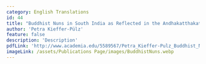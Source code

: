 ```yaml
---
category: English Translations
id: 44
title: "Buddhist Nuns in South India as Reflected in the Andhakatthakatha and in Vajirabuddhi's Anuganthipada"
author: 'Petra Kieffer-Pülz'
feature: false
description: 'Description'
pdfLink: 'http://www.academia.edu/5589567/Petra_Kieffer-Pulz_Buddhist_Nuns_in_South_India_as_Reflected_in_the_Andhaka_hakatha_and_in_Vajirabuddhis_Anuga_hipada'
imageLink: /assets/Publications Page/images/BuddhistNuns.webp
---
```

